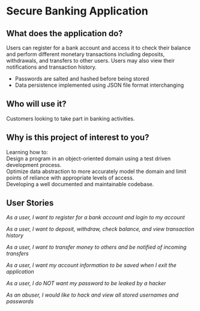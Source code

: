 # Secure Banking Application

## What does the application do?
Users can register for a bank account and access it to check their balance and perform different monetary transactions
including deposits, withdrawals, and transfers to other users.
Users may also view their notifications and transaction history.

- Passwords are salted and hashed before being stored
- Data persistence implemented using JSON file format interchanging


## Who will use it?
Customers looking to take part in banking activities.


## Why is this project of interest to you?
Learning how to:  
Design a program in an object-oriented domain using a test driven development process.  
Optimize data abstraction to more accurately model the domain and limit points of reliance with appropriate levels of access.  
Developing a well documented and maintainable codebase.


## User Stories
*As a user, I want to register for a bank account and login to my account*

*As a user, I want to deposit, withdraw, check balance, and view transaction history*

*As a user, I want to transfer money to others and be notified of incoming transfers*

*As a user, I want my account information to be saved when I exit the application*

*As a user, I do NOT want my password to be leaked by a hacker*

*As an abuser, I would like to hack and view all stored usernames and passwords*
